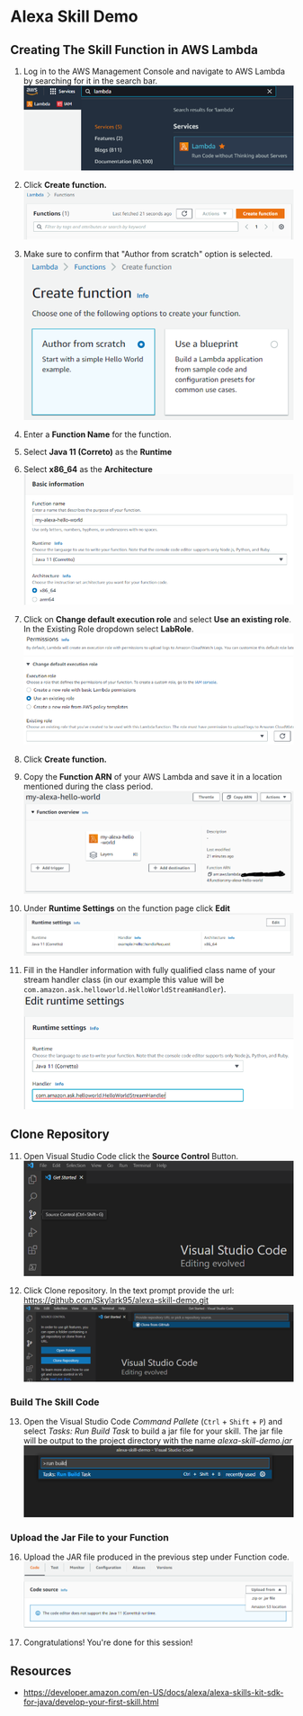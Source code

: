 # Alexa Skill Demo

## Creating The Skill Function in AWS Lambda
1. Log in to the AWS Management Console and navigate to AWS Lambda by searching for it in the search bar.
![lambda](img/lambda.png)

2. Click **Create function.**
![create function](img/create_function.png)

3. Make sure to confirm that "Author from scratch" option is selected.
![author from scratch](img/author_from_scratch.png)

4. Enter a **Function Name** for the function.
5. Select **Java 11 (Correto)** as the **Runtime**
6. Select **x86_64** as the **Architecture**
![function page](img/function_page.png)

7. Click on **Change default execution role** and select **Use an existing role**. In the Existing Role dropdown select **LabRole**.
![select role](img/select_role.png)

8. Click **Create function.**

9. Copy the **Function ARN** of your AWS Lambda and save it in a location mentioned during the class period.
![copy arn](img/copy_arn.png)

10. Under **Runtime Settings** on the function page click **Edit**
![edit runtime](img/edit_runtime.png)
10. Fill in the Handler information with fully qualified class name of your stream handler class (in our example this value will be `com.amazon.ask.helloworld.HelloWorldStreamHandler`).
![runtime settings](img/runtime_settings.png)

## Clone Repository
11. Open Visual Studio Code click the **Source Control** Button.
![source control button](img/source_control.png)

12. Click Clone repository. In the text prompt provide the url: https://github.com/Skylark95/alexa-skill-demo.git
![clone repository](img/clone_repository.png)

### Build The Skill Code
13. Open the Visual Studio Code _Command Pallete_ (`Ctrl` + `Shift` + `P`) and select _Tasks: Run Build Task_ to build a jar file for your skill. The jar file will be output to the project directory with the name _alexa-skill-demo.jar_
![run build task](img/run_build_task.png)

### Upload the Jar File to your Function
16. Upload the JAR file produced in the previous step under Function code.
![upload jar](img/upload_jar.png)

17. Congratulations! You're done for this session!

## Resources
- https://developer.amazon.com/en-US/docs/alexa/alexa-skills-kit-sdk-for-java/develop-your-first-skill.html